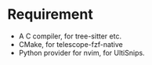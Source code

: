 # Requirement

- A C compiler, for tree-sitter etc.
- CMake, for telescope-fzf-native
- Python provider for nvim, for UltiSnips.
